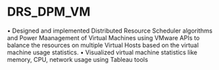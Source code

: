 # DRS_DPM_VM
•	Designed and implemented Distributed Resource Scheduler algorithms and Power Maanagement of Virtual Machines  using VMware APIs to balance the resources on multiple Virtual Hosts based on the virtual machine usage statistics.
•	Visualized virtual machine statistics like memory, CPU, network usage using Tableau tools
